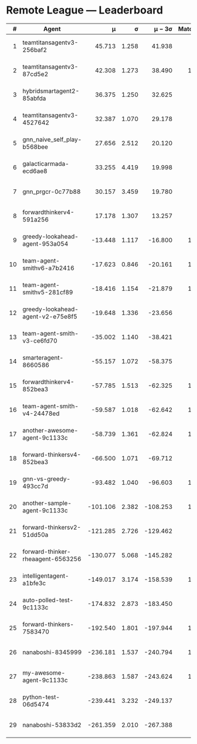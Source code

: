 # Remote League — Leaderboard

| # | Agent | μ | σ | μ − 3σ | Matches | Updated |
|---:|---|---:|---:|---:|---:|---|
| 1 | teamtitansagentv3-256baf2 | 45.713 | 1.258 | 41.938 | 948 | 2025-08-14 12:27 |
| 2 | teamtitansagentv3-87cd5e2 | 42.308 | 1.273 | 38.490 | 1127 | 2025-08-14 12:27 |
| 3 | hybridsmartagent2-85abfda | 36.375 | 1.250 | 32.625 | 122 | 2025-08-14 12:27 |
| 4 | teamtitansagentv3-4527642 | 32.387 | 1.070 | 29.178 | 890 | 2025-08-14 12:27 |
| 5 | gnn_naive_self_play-b568bee | 27.656 | 2.512 | 20.120 | 40 | 2025-08-14 12:27 |
| 6 | galacticarmada-ecd6ae8 | 33.255 | 4.419 | 19.998 | 10 | 2025-08-14 12:27 |
| 7 | gnn_prgcr-0c77b88 | 30.157 | 3.459 | 19.780 | 11 | 2025-08-14 12:27 |
| 8 | forwardthinkerv4-591a256 | 17.178 | 1.307 | 13.257 | 32 | 2025-08-14 12:27 |
| 9 | greedy-lookahead-agent-953a054 | -13.448 | 1.117 | -16.800 | 1000 | 2025-08-14 12:27 |
| 10 | team-agent-smithv6-a7b2416 | -17.623 | 0.846 | -20.161 | 1040 | 2025-08-14 12:27 |
| 11 | team-agent-smithv5-281cf89 | -18.416 | 1.154 | -21.879 | 1110 | 2025-08-14 12:27 |
| 12 | greedy-lookahead-agent-v2-e75e8f5 | -19.648 | 1.336 | -23.656 | 990 | 2025-08-14 12:27 |
| 13 | team-agent-smith-v3-ce6fd70 | -35.002 | 1.140 | -38.421 | 870 | 2025-08-14 12:27 |
| 14 | smarteragent-8660586 | -55.157 | 1.072 | -58.375 | 809 | 2025-08-14 12:27 |
| 15 | forwardthinkerv4-852bea3 | -57.785 | 1.513 | -62.325 | 1127 | 2025-08-14 12:27 |
| 16 | team-agent-smith-v4-24478ed | -59.587 | 1.018 | -62.642 | 1120 | 2025-08-14 12:27 |
| 17 | another-awesome-agent-9c1133c | -58.739 | 1.361 | -62.824 | 1510 | 2025-08-14 12:27 |
| 18 | forward-thinkersv4-852bea3 | -66.500 | 1.071 | -69.712 | 825 | 2025-08-14 12:27 |
| 19 | gnn-vs-greedy-493cc7d | -93.482 | 1.040 | -96.603 | 1010 | 2025-08-14 12:27 |
| 20 | another-sample-agent-9c1133c | -101.106 | 2.382 | -108.253 | 1230 | 2025-08-14 12:27 |
| 21 | forward-thinkersv2-51dd50a | -121.285 | 2.726 | -129.462 | 956 | 2025-08-14 12:27 |
| 22 | forward-thinker-rheaagent-6563256 | -130.077 | 5.068 | -145.282 | 836 | 2025-08-14 12:27 |
| 23 | intelligentagent-a1bfe3c | -149.017 | 3.174 | -158.539 | 1010 | 2025-08-14 12:27 |
| 24 | auto-polled-test-9c1133c | -174.832 | 2.873 | -183.450 | 940 | 2025-08-14 12:27 |
| 25 | forward-thinkers-7583470 | -192.540 | 1.801 | -197.944 | 1030 | 2025-08-14 12:27 |
| 26 | nanaboshi-8345999 | -236.181 | 1.537 | -240.794 | 1070 | 2025-08-14 12:27 |
| 27 | my-awesome-agent-9c1133c | -238.863 | 1.587 | -243.624 | 1300 | 2025-08-14 12:27 |
| 28 | python-test-06d5474 | -239.441 | 3.232 | -249.137 | 905 | 2025-08-14 12:27 |
| 29 | nanaboshi-53833d2 | -261.359 | 2.010 | -267.388 | 886 | 2025-08-14 12:27 |
